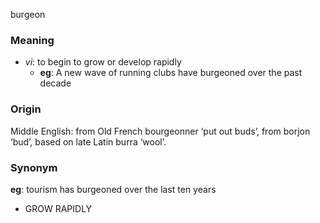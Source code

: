 burgeon
### Meaning
+ _vi_: to begin to grow or develop rapidly
    + __eg__: A new wave of running clubs have burgeoned over the past decade
### Origin

Middle English: from Old French bourgeonner ‘put out buds’, from borjon ‘bud’, based on late Latin burra ‘wool’.

### Synonym

__eg__: tourism has burgeoned over the last ten years

+ GROW RAPIDLY


